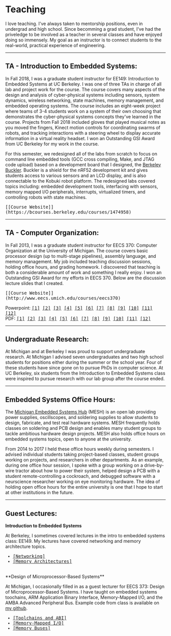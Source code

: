 Teaching
========

I love teaching. I've always taken to mentorship positions, even in undergrad
and high school. Since becomming a grad student, I've had the priveledge to be
involved as a teacher in several classes and have enjoyed doing so immensely.
My goal as an instructor is to connect students to the real-world, practical
experience of engineering.

---

TA - Introduction to Embedded Systems:
--------------------------------------

In Fall 2018, I was a graduate student instructor for EE149: Introduction to
Embedded Systems at UC Berkeley. I was one of three TAs in charge of all lab
and project work for the course. The course covers many aspects of the design
and analysis of cyber-physical systems including sensors, system dynamics,
wireless networking, state machines, memory management, and embedded operating
systems. The course includes an eight-week project where teams of 3-4 students
work on a system of their own choosing that demonstrates the cyber-physical
systems concepts they've learned in the course. Projects from Fall 2018
included gloves that played musical notes as you moved the fingers, Kinect
motion controls for coordinating swarms of robots, and tracking interactions
with a steering wheel to display accurate information in a virtual reality
headset. I won an Outstanding GSI Award from UC Berkeley for my work in the
course.

For this semester, we redesigned all of the labs from scratch to focus on
command line embedded tools (GCC cross compiling, Make, and JTAG code upload)
based on a development board that I designed, the [Berkeley
Buckler](https://github.com/lab11/buckler). Buckler is a shield for the nRF52
development kit and gives students access to various sensors and an LCD
display, and is also connectable to the Kobuki robot platform. The redesigned
labs covered topics including: embedded development tools, interfacing with
sensors, memory mapped I/O peripherals, interrupts, virtualized timers, and
controlling robots with state machines.

<tt>
[[Course Website]](https://bcourses.berkeley.edu/courses/1474958)
</tt>

---

TA - Computer Organization:
---------------------------

In Fall 2013, I was a graduate student instructor for EECS 370: Computer
Organization at the University of Michigan. The course covers basic processor
design (up to multi-stage pipelines), assembly language, and memory management.
My job included teaching discussion sessions, holding office hours, and grading
homework. I discovered that teaching is both a considerable amount of work and
something I really enjoy. I won an Outstanding GSI Award for my efforts in EECS
370. Below are the discussion lecture slides that I created.

<tt>
[[Course Website]](http://www.eecs.umich.edu/courses/eecs370)
</tt>

<p>
Powerpoint: 
<tt>
<a href="teaching/eecs370/discussion_1.pptx">[1]</a>
<a href="teaching/eecs370/discussion_2.pptx">[2]</a>
<a href="teaching/eecs370/discussion_3.pptx">[3]</a>
<a href="teaching/eecs370/discussion_4.pptx">[4]</a>
<a href="teaching/eecs370/discussion_5.pptx">[5]</a>
<a href="teaching/eecs370/discussion_6.pptx">[6]</a>
<a href="teaching/eecs370/discussion_7.pptx">[7]</a>
<a href="teaching/eecs370/discussion_8.pptx">[8]</a>
<a href="teaching/eecs370/discussion_9.pptx">[9]</a>
<a href="teaching/eecs370/discussion_10.pptx">[10]</a>
<a href="teaching/eecs370/discussion_11.pptx">[11]</a>
<a href="teaching/eecs370/discussion_12.pptx">[12]</a>
</tt>
<br>
PDF: 
<tt>
<a href="teaching/eecs370/discussion_1.pdf">[1]</a>
<a href="teaching/eecs370/discussion_2.pdf">[2]</a>
<a href="teaching/eecs370/discussion_3.pdf">[3]</a>
<a href="teaching/eecs370/discussion_4.pdf">[4]</a>
<a href="teaching/eecs370/discussion_5.pdf">[5]</a>
<a href="teaching/eecs370/discussion_6.pdf">[6]</a>
<a href="teaching/eecs370/discussion_7.pdf">[7]</a>
<a href="teaching/eecs370/discussion_8.pdf">[8]</a>
<a href="teaching/eecs370/discussion_9.pdf">[9]</a>
<a href="teaching/eecs370/discussion_10.pdf">[10]</a>
<a href="teaching/eecs370/discussion_11.pdf">[11]</a>
<a href="teaching/eecs370/discussion_12.pdf">[12]</a>
</tt>
</p>

---

Undergraduate Research:
-----------------------

At Michigan and at Berkeley I was proud to support undergraduate research. At
Michigan I advised seven undergraduates and two high school students for
positions either during the summer or the school year. Four of these students
have since gone on to pursue PhDs in computer science. At UC Berkeley, six
students from the Introduction to Embedded Systems class were inspired to
pursue research with our lab group after the course ended.

---

Embedded Systems Office Hours:
------------------------------

The [Michigan Embedded Systems Hub](https://www.eecs.umich.edu/hub/) (MESH) is
an open lab providing power supplies, oscillscopes, and soldering supplies to
allow students to design, fabricate, and test real hardware systems. MESH
frequently holds classes on soldering and PCB design and enables many student
groups to tackle ambitious hardware design projects. MESH also holds office
hours on embedded systems topics, open to anyone at the university.

From 2014 to 2017 I held these office hours weekly during semesters. I advised
individual students taking project-based classes, student groups working on
projects, and researchers in other departments. As an example, during one
office hour session, I spoke with a group working on a drive-by-wire tractor
about how to power their system, helped design a PCB with a student
remote-controlling a cockroach, and debugged software with a neurscience
researcher working on eye monitoring hardware. The idea of holding open office
hours for the entire university is one that I hope to start at other
institutions in the future.

---

Guest Lectures:
---------------

**Introduction to Embedded Systems**

At Berkeley, I sometimes covered lectures in the intro to embedded systems
class: EE149. My lectures have covered networking and memory architecture
topics.

<tt>
<ul>
    <li><a href="teaching/ee149/0x_Networking.pdf">[Networking]</a></li>
    <li><a href="teaching/ee149/09_MemoryArchitectures.pdf">[Memory Architectures]</a></li>
</ul>
</tt>

<br>
**Design of Microprocessor-Based Systems**

At Michigan, I occasionally filled in as a guest lecturer for EECS 373: Design
of Microprocessor-Based Systems. I have taught on embedded systems toochains,
ARM Application Binary Interface, Memory-Mapped I/O, and the AMBA Advanced
Peripheral Bus. Example code from class is available on [my
github](https://github.com/brghena/eecs373_toolchain_examples).

<tt>
<ul>
    <li><a href="teaching/eecs373/lec3_f14.pdf">[Toolchains and ABI]</a></li>
    <li><a href="teaching/eecs373/lec4_f14.pdf">[Memory-Mapped I/O]</a></li>
    <li><a href="teaching/eecs373/lec5.pdf">[Memory Buses]</a></li>
</ul>
</tt>

